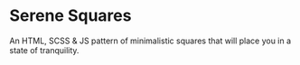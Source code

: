 # Serene Squares

An HTML, SCSS &amp; JS pattern of minimalistic squares that will place you in a state of tranquility.
